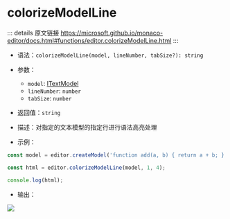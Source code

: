 # colorizeModelLine
        
::: details 原文链接
https://microsoft.github.io/monaco-editor/docs.html#functions/editor.colorizeModelLine.html
:::


- 语法：`colorizeModelLine(model, lineNumber, tabSize?): string`

- 参数：
  - `model`: [ITextModel](/api/editor/ITextModel.md)
  - `lineNumber`: `number`
  - `tabSize`: `number`

- 返回值：`string`

- 描述：对指定的文本模型的指定行进行语法高亮处理

- 示例：

```js
const model = editor.createModel('function add(a, b) { return a + b; }', 'text/javascript');

const html = editor.colorizeModelLine(model, 1, 4);

console.log(html);
```

- 输出：

<p>
  <img src='/colorizeModelLine.png'/>
</p>

